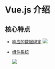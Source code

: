 # Vue.js 介绍

## 核心特点

* [响应的数据绑定][]
  ![](http://vuejs.org.cn/images/mvvm.png)

* [组件系统][]

   ![](http://vuejs.org.cn/images/components.png)


[响应的数据绑定]: http://vuejs.org.cn/guide/overview.html#响应的数据绑定
[组件系统]: http://vuejs.org.cn/guide/overview.html#组件系统